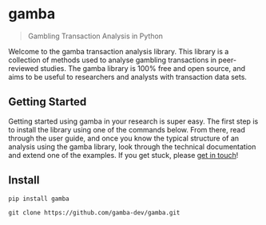 # gamba
> Gambling Transaction Analysis in Python


Welcome to the gamba transaction analysis library. This library is a collection of methods used to analyse gambling transactions in peer-reviewed studies. The gamba library is 100% free and open source, and aims to be useful to researchers and analysts with transaction data sets.

## Getting Started

Getting started using gamba in your research is super easy. The first step is to install the library using one of the commands below. From there, read through the user guide, and once you know the typical structure of an analysis using the gamba library, look through the technical documentation and extend one of the examples. If you get stuck, please [get in touch](https://twitter.com/ojscholten)!

## Install

`pip install gamba`

`git clone https://github.com/gamba-dev/gamba.git`
